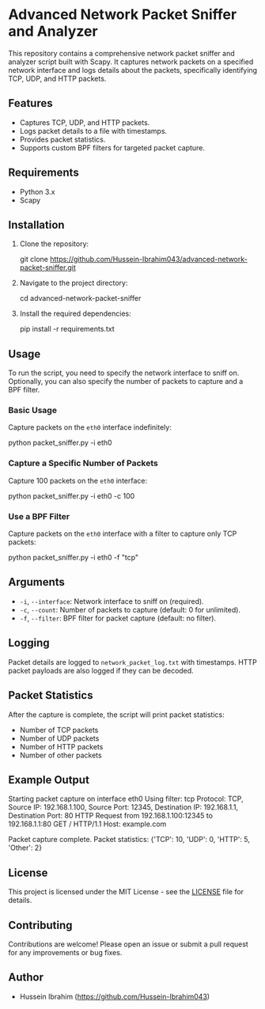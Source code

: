 # Advanced Network Packet Sniffer and Analyzer

This repository contains a comprehensive network packet sniffer and analyzer script built with Scapy. It captures network packets on a specified network interface and logs details about the packets, specifically identifying TCP, UDP, and HTTP packets.

## Features

- Captures TCP, UDP, and HTTP packets.
- Logs packet details to a file with timestamps.
- Provides packet statistics.
- Supports custom BPF filters for targeted packet capture.

## Requirements

- Python 3.x
- Scapy

## Installation

1. Clone the repository:

   git clone https://github.com/Hussein-Ibrahim043/advanced-network-packet-sniffer.git

2. Navigate to the project directory:

   cd advanced-network-packet-sniffer

3. Install the required dependencies:

   pip install -r requirements.txt

## Usage

To run the script, you need to specify the network interface to sniff on. Optionally, you can also specify the number of packets to capture and a BPF filter.

### Basic Usage

Capture packets on the `eth0` interface indefinitely:

   python packet_sniffer.py -i eth0

### Capture a Specific Number of Packets

Capture 100 packets on the `eth0` interface:

   python packet_sniffer.py -i eth0 -c 100

### Use a BPF Filter

Capture packets on the `eth0` interface with a filter to capture only TCP packets:

   python packet_sniffer.py -i eth0 -f "tcp"

## Arguments

- `-i`, `--interface`: Network interface to sniff on (required).
- `-c`, `--count`: Number of packets to capture (default: 0 for unlimited).
- `-f`, `--filter`: BPF filter for packet capture (default: no filter).

## Logging

Packet details are logged to `network_packet_log.txt` with timestamps. HTTP packet payloads are also logged if they can be decoded.

## Packet Statistics

After the capture is complete, the script will print packet statistics:

- Number of TCP packets
- Number of UDP packets
- Number of HTTP packets
- Number of other packets

## Example Output

Starting packet capture on interface eth0
Using filter: tcp
Protocol: TCP, Source IP: 192.168.1.100, Source Port: 12345, Destination IP: 192.168.1.1, Destination Port: 80
HTTP Request from 192.168.1.100:12345 to 192.168.1.1:80
GET / HTTP/1.1
Host: example.com

Packet capture complete.
Packet statistics: {'TCP': 10, 'UDP': 0, 'HTTP': 5, 'Other': 2}

## License

This project is licensed under the MIT License - see the [LICENSE](LICENSE) file for details.

## Contributing

Contributions are welcome! Please open an issue or submit a pull request for any improvements or bug fixes.

## Author

- Hussein Ibrahim (https://github.com/Hussein-Ibrahim043)
